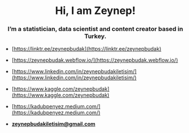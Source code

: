 <h1 align="center">Hi, I am Zeynep! </h1>
<h3 align="center">I’m a statistician, data scientist and content creator based in Turkey. </h3>

- [https://linktr.ee/zeynepbudak](https://linktr.ee/zeynepbudak)

- [https://zeynepbudak.webflow.io/](https://zeynepbudak.webflow.io/)

- [https://www.linkedin.com/in/zeynepbudakiletisim/](https://www.linkedin.com/in/zeynepbudakiletisim/)

- [https://www.kaggle.com/zeynepbudak](https://www.kaggle.com/zeynepbudak)

- [https://kadubpenyez.medium.com/](https://kadubpenyez.medium.com/) 

- **zeynepbudakiletisim@gmail.com**
